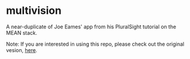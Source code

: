 multivision
===========

A near-duplicate of Joe Eames' app from his PluralSight tutorial on the MEAN stack.

Note: If you are interested in using this repo, please check out the original vesion, [here](https://github.com/joeeames/multivision-demo).
